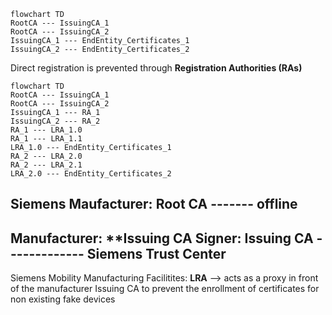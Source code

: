 
```mermaid
flowchart TD
RootCA --- IssuingCA_1
RootCA --- IssuingCA_2
IssuingCA_1 --- EndEntity_Certificates_1
IssuingCA_2 --- EndEntity_Certificates_2
```

Direct registration is prevented through **Registration Authorities (RAs)**

```mermaid
flowchart TD
RootCA --- IssuingCA_1
RootCA --- IssuingCA_2
IssuingCA_1 --- RA_1
IssuingCA_2 --- RA_2
RA_1 --- LRA_1.0
RA_1 --- LRA_1.1
LRA_1.0 --- EndEntity_Certificates_1
RA_2 --- LRA_2.0
RA_2 --- LRA_2.1
LRA_2.0 --- EndEntity_Certificates_2
```



Siemens Maufacturer: **Root CA** ------- offline
-
Manufacturer: **Issuing CA                 Signer: **Issuing CA**  -------------  Siemens Trust Center
-
Siemens Mobility Manufacturing Facilitites: **LRA** --> acts as a proxy in front of the manufacturer Issuing CA to prevent the enrollment of certificates for non existing fake devices


